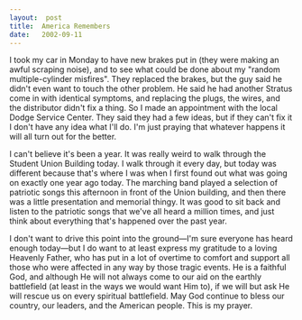 ```yaml
---
layout:  post
title:  America Remembers
date:   2002-09-11
---
```


I took my car in Monday to have new brakes put in (they were making an awful scraping noise), and to see what could be done about my "random multiple-cylinder misfires". They replaced the brakes, but the guy said he didn't even want to touch the other problem. He said he had another Stratus come in with identical symptoms, and replacing the plugs, the wires, and the distributor didn't fix a thing. So I made an appointment with the local Dodge Service Center. They said they had a few ideas, but if they can't fix it I don't have any idea what I'll do. I'm just praying that whatever happens it will all turn out for the better.

I can't believe it's been a year. It was really weird to walk through the Student Union Building today. I walk through it every day, but today was different because that's where I was when I first found out what was going on exactly one year ago today. The marching band played a selection of patriotic songs this afternoon in front of the Union building, and then there was a little presentation and memorial thingy. It was good to sit back and listen to the patriotic songs that we've all heard a million times, and just think about everything that's happened over the past year.

I don't want to drive this point into the ground—I'm sure everyone has heard enough today—but I do want to at least express my gratitude to a loving Heavenly Father, who has put in a lot of overtime to comfort and support all those who were affected in any way by those tragic events. He is a faithful God, and although He will not always come to our aid on the earthly battlefield (at least in the ways we would want Him to), if we will but ask He will rescue us on every spiritual battlefield. May God continue to bless our country, our leaders, and the American people. This is my prayer.